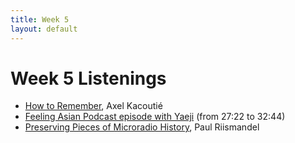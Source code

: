 ```yaml
---
title: Week 5
layout: default
---
```


# Week 5 Listenings

- [How to Remember](https://soundcloud.com/axelkacoutie/clip-how-to-remember-by-axel-kacoutie), Axel Kacoutié
- [Feeling Asian Podcast episode with Yaeji](https://www.youtube.com/watch?v=1N9x6RJXSKg&ab_channel=FeelingAsianPodcast) (from 27:22 to 32:44)
- [Preserving Pieces of Microradio History](https://www.radiosurvivor.com/2021/01/preserving-pieces-of-microradio-history/), Paul Riismandel
